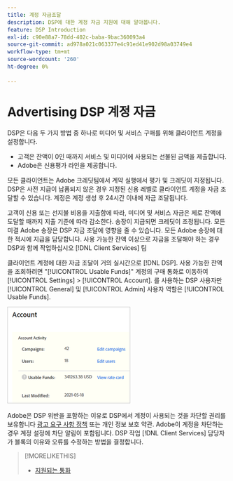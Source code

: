 ```yaml
---
title: 계정 자금조달
description: DSP에 대한 계정 자금 지원에 대해 알아봅니다.
feature: DSP Introduction
exl-id: c90e88a7-78dd-402c-baba-9bac360093a4
source-git-commit: ad978a021c063377e4c91ed41e902d98a03749e4
workflow-type: tm+mt
source-wordcount: '260'
ht-degree: 0%

---
```


# Advertising DSP 계정 자금

DSP은 다음 두 가지 방법 중 하나로 미디어 및 서비스 구매를 위해 클라이언트 계정을 설정합니다.

* 고객은 잔액이 0인 때까지 서비스 및 미디어에 사용되는 선불된 금액을 제출합니다.
* Adobe은 신용평가 라인을 제공합니다.

모든 클라이언트는 Adobe 크레딧팀에서 계약 실행에서 평가 및 크레딧이 지정됩니다. DSP은 사전 지급이 납품되지 않은 경우 지정된 신용 레벨로 클라이언트 계정을 자금 조달할 수 있습니다. 계정은 계정 생성 후 24시간 이내에 자금 조달됩니다.

고객이 신용 또는 선지불 비용을 지출함에 따라, 미디어 및 서비스 자금은 제로 잔액에 도달할 때까지 지출 기준에 따라 감소한다. 송장이 지급되면 크레딧이 조정됩니다. 모든 미결 Adobe 송장은 DSP 자금 조달에 영향을 줄 수 있습니다. 모든 Adobe 송장에 대한 적시에 지급을 담당합니다. 사용 가능한 잔액 이상으로 자금을 조달해야 하는 경우 DSP과 함께 작업하십시오 [!DNL Client Services] 팀

클라이언트 계정에 대한 자금 조달이 거의 실시간으로 [!DNL DSP]. 사용 가능한 잔액을 조회하려면 &quot;[!UICONTROL Usable Funds]&quot; 계정의 구매 통화로 이동하여 [!UICONTROL Settings] > [!UICONTROL Account]. 를 사용하는 DSP 사용자만 [!UICONTROL General] 및 [!UICONTROL Admin] 사용자 역할은 [!UICONTROL Usable Funds].

![계정에 사용 가능한 자금](/help/dsp/assets/account-usable-funds.png)

Adobe은 DSP 위반을 포함하는 이유로 DSP에서 계정이 사용되는 것을 차단할 권리를 보유합니다 [광고 요구 사항 정책](/help/policies/ad-requirements-policy.md) 또는 개인 정보 보호 약관. Adobe이 계정을 차단하는 경우 계정 설정에 차단 알림이 포함됩니다. DSP 작업 [!DNL Client Services] 담당자가 블록의 이유와 오류를 수정하는 방법을 결정합니다.

>[!MORELIKETHIS]
>
>* [지원되는 통화](/help/dsp/currency.md)

